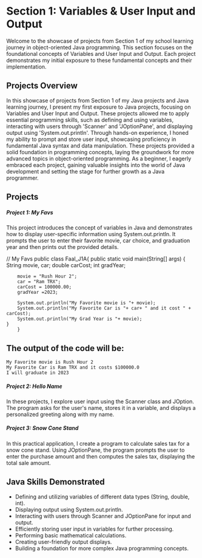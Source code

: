 <h1>Section 1: Variables & User Input and Output</h1>
Welcome to the showcase of projects from Section 1 of my school learning journey in object-oriented Java programming. This section focuses on the foundational concepts of Variables and User Input and Output. Each project demonstrates my initial exposure to these fundamental concepts and their implementation.

<h2> Projects Overview </h2>
In this showcase of projects from Section 1 of my Java projects and Java learning journey, I present my first exposure to Java projects, focusing on Variables and User Input and Output. These projects allowed me to apply essential programming skills, such as defining and using variables, interacting with users through 'Scanner' and 'JOptionPane', and displaying output using 'System.out.println'. 
Through hands-on experience, I honed my ability to prompt and store user input, showcasing proficiency in fundamental Java syntax and data manipulation. These projects provided a solid foundation in programming concepts, laying the groundwork for more advanced topics in object-oriented programming. As a beginner, I eagerly embraced each project, gaining valuable insights into the world of Java development and setting the stage for further growth as a Java programmer.
<h2> Projects </h2>
<h5> Project 1: My Favs <br/><a href="[https://github.com/mofaal](https://github.com/Mofaal/VarUsrIptOpt/blob/main/Faal_J1A.java)"></a></h5>
This project introduces the concept of variables in Java and demonstrates how to display user-specific information using System.out.println. It prompts the user to enter their favorite movie, car choice, and graduation year and then prints out the provided details.

// My Favs 
public class Faal_J1A{
    public static void main(String[] args)
    {
        String movie, car;
        double carCost;
        int gradYear;

        movie = "Rush Hour 2";
        car = "Ram TRX";
        carCost = 100000.00;
        gradYear =2023;

        System.out.println("My Favorite movie is "+ movie);
        System.out.println("My Favorite Car is "+ car+ " and it cost " + carCost);
        System.out.println("My Grad Year is "+ movie);
    }
        }

<h2>The output of the code will be:</h2>

    My Favorite movie is Rush Hour 2
    My Favorite Car is Ram TRX and it costs $100000.0
    I will graduate in 2023
    


<h5>Project 2: Hello Name</h5>
In these projects, I explore user input using the Scanner class and JOption. The program asks for the user's name, stores it in a variable, and displays a personalized greeting along with my name.
<h5>Project 3: Snow Cone Stand</h5>
In this practical application, I create a program to calculate sales tax for a snow cone stand. Using JOptionPane, the program prompts the user to enter the purchase amount and then computes the sales tax, displaying the total sale amount.

<h2> Java Skills Demonstrated </h2>

 - Defining and utilizing variables of different data types (String, double, int).
 - Displaying output using System.out.println.
 - Interacting with users through Scanner and JOptionPane for input and output.
 - Efficiently storing user input in variables for further processing.
 - Performing basic mathematical calculations.
 - Creating user-friendly output displays.
 - Building a foundation for more complex Java programming concepts.
